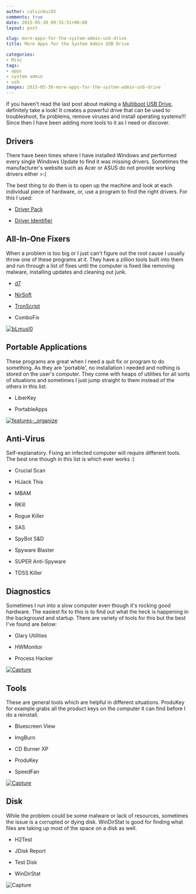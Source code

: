 ```yaml
---
author: calvinbui93
comments: true
date: 2015-05-30 09:55:51+00:00
layout: post

slug: more-apps-for-the-system-admin-usb-drive
title: More Apps for the System Admin USB Drive

categories:
- Misc
tags:
- apps
- system admin
- usb
images: 2015-05-30-more-apps-for-the-system-admin-usb-drive
---
```


If you haven't read the last post about making a [Multiboot USB Drive](https://calvin.me/make-a-multiboot-usb-drive/), definitely take a look! It creates a powerful drive that can be used to troubleshoot, fix problems, remove viruses and install operating systems!!! Since then I have been adding more tools to it as I need or discover.

<!-- more -->


## Drivers


There have been times where I have installed Windows and performed every single Windows Update to find it was missing drivers. Sometimes the manufacturer's website such as Acer or ASUS do not provide working drivers either >:(

The best thing to do then is to open up the machine and look at each individual piece of hardware, or, use a program to find the right drivers. For this I used:



	
  * [Driver Pack](http://drp.su/)

	
  * [Driver Identifier](http://www.driveridentifier.com/)




## All-In-One Fixers


When a problem is too big or I just can't figure out the root cause I usually throw one of these programs at it. They have a zillion tools built into them and run through a list of fixes until the computer is fixed like removing malware, installing updates and cleaning out junk.



	
  * [d7](https://www.foolishit.com/d7/)

	
  * [NirSoft](http://www.nirsoft.net/)

	
  * [TronScript](https://www.reddit.com/r/TronScript/)

	
  * ComboFix


[![bLmusI0](http://calvinbuiblog.files.wordpress.com/2015/05/blmusi0.png)](http://calvinbuiblog.files.wordpress.com/2015/05/blmusi0.png)


## Portable Applications


These programs are great when I need a quit fix or program to do something. As they are 'portable', no installation i needed and nothing is stored on the user's computer. They come with heaps of utilities for all sorts of situations and sometimes I just jump straight to them instead of the others in this list.



	
  * LiberKey

	
  * PortableApps


[![_features_-_organize](http://calvinbuiblog.files.wordpress.com/2015/05/features_-_organize.png)](http://calvinbuiblog.files.wordpress.com/2015/05/features_-_organize.png)


## Anti-Virus


Self-explanatory. Fixing an infected computer will require different tools. The best one though in this list is which ever works :)



	
  * Crucial Scan

	
  * HiJack This

	
  * MBAM

	
  * RKill

	
  * Rogue Killer

	
  * SAS

	
  * SpyBot S&D

	
  * Spyware Blaster

	
  * SUPER Anti-Spyware

	
  * TDSS Killer




## Diagnostics


Sometimes I run into a slow computer even though it's rocking good hardware. The easiest fix to this is to find out what the heck is happening in the background and startup. There are variety of tools for this but the best I've found are below:



	
  * Glary Utilities

	
  * HWMonitor

	
  * Process Hacker


[![Capture](http://calvinbuiblog.files.wordpress.com/2015/05/capture3.png)](http://calvinbuiblog.files.wordpress.com/2015/05/capture3.png)


## Tools


These are general tools which are helpful in different situations. ProduKey for example grabs all the product keys on the computer it can find before I do a reinstall.



	
  * Bluescreen View

	
  * ImgBurn

	
  * CD Burner XP

	
  * ProduKey

	
  * SpeedFan


[![Capture](http://calvinbuiblog.files.wordpress.com/2015/05/capture2.png)](http://calvinbuiblog.files.wordpress.com/2015/05/capture2.png)


## Disk


While the problem could be some malware or lack of resources, sometimes the issue is a corrupted or dying disk. WinDirStat is good for finding what files are taking up most of the space on a disk as well.



	
  * H2Test

	
  * JDisk Report

	
  * Test Disk

	
  * WinDirStat


![Capture](http://calvinbuiblog.files.wordpress.com/2015/05/capture1.png)
